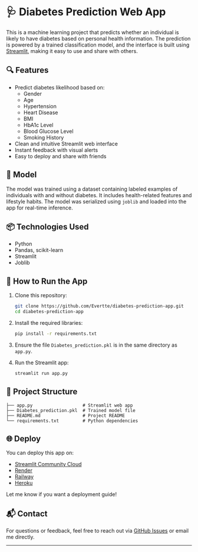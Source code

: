 # 🩺 Diabetes Prediction Web App

This is a machine learning project that predicts whether an individual is likely to have diabetes based on personal health information. The prediction is powered by a trained classification model, and the interface is built using [Streamlit](https://streamlit.io/), making it easy to use and share with others.

## 🔍 Features

- Predict diabetes likelihood based on:
  - Gender
  - Age
  - Hypertension
  - Heart Disease
  - BMI
  - HbA1c Level
  - Blood Glucose Level
  - Smoking History
- Clean and intuitive Streamlit web interface
- Instant feedback with visual alerts
- Easy to deploy and share with friends

## 🧠 Model

The model was trained using a dataset containing labeled examples of individuals with and without diabetes. It includes health-related features and lifestyle habits. The model was serialized using `joblib` and loaded into the app for real-time inference.

## 📦 Technologies Used

- Python
- Pandas, scikit-learn
- Streamlit
- Joblib

## 🚀 How to Run the App

1. Clone this repository:
   ```bash
   git clone https://github.com/Evertte/diabetes-prediction-app.git
   cd diabetes-prediction-app
   ```

2. Install the required libraries:
   ```bash
   pip install -r requirements.txt
   ```

3. Ensure the file `Diabetes_prediction.pkl` is in the same directory as `app.py`.

4. Run the Streamlit app:
   ```bash
   streamlit run app.py
   ```

## 📁 Project Structure

```
├── app.py                   # Streamlit web app
├── Diabetes_prediction.pkl  # Trained model file
├── README.md                # Project README
└── requirements.txt         # Python dependencies
```

## 🌐 Deploy

You can deploy this app on:

- [Streamlit Community Cloud](https://streamlit.io/cloud)
- [Render](https://render.com)
- [Railway](https://railway.app)
- [Heroku](https://heroku.com)

Let me know if you want a deployment guide!

## 📬 Contact

For questions or feedback, feel free to reach out via [GitHub Issues](https://github.com/Evertte/diabetes-prediction-app/issues) or email me directly.

---
